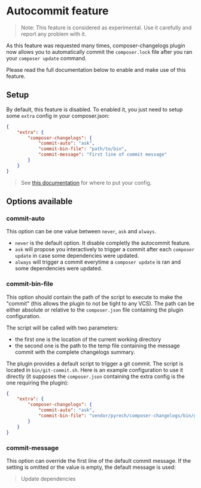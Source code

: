 # Autocommit feature

> Note: This feature is considered as experimental. Use it carefully and
> report any problem with it.

As this feature was requested many times, composer-changelogs plugin now allows
you to automatically commit the `composer.lock` file after you ran your
`composer update` command.

Please read the full documentation below to enable and make use of this feature.

## Setup

By default, this feature is disabled. To enabled it, you just need to setup
some `extra` config in your composer.json:

```json
{
    "extra": {
        "composer-changelogs": {
            "commit-auto": "ask",
            "commit-bin-file": "path/to/bin",
            "commit-message": "First line of commit message"
        }
    }
}
```

> See [this documentation](configuration.md) for where to put your config.

## Options available

### commit-auto

This option can be one value between `never`, `ask` and `always`.

- `never` is the default option. It disable completly the autocommit feature.
- `ask` will propose you interactively to trigger a commit after each
`composer update` in case some dependencies were updated.
- `always` will trigger a commit everytime a `composer update` is ran and some
dependencies were updated.

### commit-bin-file

This option should contain the path of the script to execute to make the
"commit" (this allows the plugin to not be tight to any VCS). The path can be
either absolute or relative to the `composer.json` file containing the plugin
configuration.

The script will be called with two parameters:
- the first one is the location of the current working directory
- the second one is the path to the temp file containing the message commit
with the complete changelogs summary.

The plugin provides a default script to trigger a git commit. The script is
located in `bin/git-commit.sh`. Here is an example configuration to use it
directly (it supposes the `composer.json` containing the extra config is the
one requiring the plugin):

```json
{
    "extra": {
        "composer-changelogs": {
            "commit-auto": "ask",
            "commit-bin-file": "vendor/pyrech/composer-changelogs/bin/git-commit.sh"
        }
    }
}
```

### commit-message

This option can override the first line of the default commit message. If the
setting is omitted or the value is empty, the default message is used:
> Update dependencies

